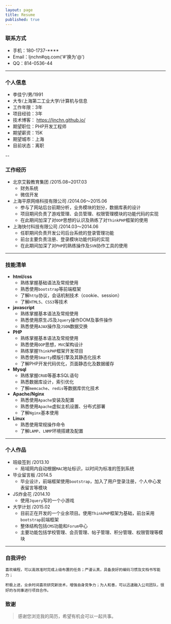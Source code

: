 ```yaml
---
layout: page
title: Resume
published: true
---
```


### 联系方式
- 手机：180-1737-****
- Email：ljnchn#qq.com('#'换为'@')
- QQ：814-0536-44

---

### 个人信息
- 李佳宁/男/1991
- 大专/上海第二工业大学/计算机与信息
- 工作年限：3年
- 项目经验：3年
- 技术博客： <https://ljnchn.github.io/>
- 期望职位：PHP开发工程师
- 期望薪资：15K
- 期望城市：上海
- 目前状态：离职

--
### 工作经历

- 北京艾毅教育集团 /2015.08~2017.03
	- 财务系统
	- 微信开发
- 上海平原网络科技有限公司 /2014.06～2015.06
    - 参与了网站后台前期分析，业务模块的划分，数据库表的设计
    - 项目期间负责了游戏管理、会员管理、权限管理模块的功能代码的实现
    - 在此期间加深了对`OOP`思想的认识及熟练了对`ThinkPHP`框架的使用
- 上海快付科技有限公司 /2014.03～2014.06
    - 任职期间负责开发公司后台系统的登录管理功能
    - 前台主要负责注册、登录模块功能代码的实现
    - 在此期间加深了对`PHP`的熟练操作及`SVN`协作工具的使用

---
### 技能清单
- **html/css**
    - 熟练掌握基础语法及常规使用
    - 熟悉使用`bootstrap`等前端框架
    - 了解`http`协议，会话机制技术（cookie、session）
    - 了解`HTML5`、`CSS3`等技术
- **javascript**
    - 熟练掌握基本语法及常规使用
    - 熟悉使用原生JS及`Jquery`操作DOM及事件操作
    - 熟悉使用`AJAX`操作及`JSON`数据交换
- **PHP**
    - 熟练掌握基本语法及常规使用
    - 熟悉使用`OOP`思想，`MVC`架构设计
    - 熟练掌握`ThinkPHP`框架开发项目
    - 熟悉使用`Smarty`模版引擎及其静态化技术
    - 了解PHP开发代码优化，页面静态化及数据缓存
- **Mysql**
    - 熟练掌握`CRUD`等基本SQL语句
    - 熟悉数据库设计，索引优化
    - 了解`memcache`、`redis`等数据库优化技术
- **Apache/Nginx**
    - 熟悉使用`Apache`安装及配置
    - 熟悉使用`Apache`虚拟主机设置、分布式部署
    - 了解`Nginx`基本使用
- **Linux**
    - 熟悉使用常规操作命令
    - 了解`LAMP`、`LNMP`环境搭建及配置

---
### 个人作品
- 班级签到 /2013.10
    - 局域网内自动根据`MAC`地址标识，以时间为标准的签到系统
- 毕业留言板 /2014.5
    - 毕业设计，前端框架使用`bootstrap`，加入了用户登录注册，个人中心发表留言等模块
- JS炸金花 /2014.10
    - 使用`Jquery`写的一个小游戏
- 大学计划 /2015.02
    - 目前正在开发的一个业余项目。使用`ThinkPHP`框架为基础，前台采用`bootstrap`前端框架
    - 整体结构包括`CMS`功能和`Forum`中心
    - 主要功能包括学校管理、会员管理、帖子管理、积分管理、权限管理等模块

---

### 自我评价
    喜欢编程，可以高效准时完成上级布置的任务；严谨认真，具备良好的编码习惯及文档书写能力；

    积极上进，业余时间喜欢研究新技术，增强自身竞争力；为人和善，可以迅速融入公司团队，很好的与同事进行项目合作。

### 致谢
>感谢您浏览我的简历，希望有机会可以一起共事。
